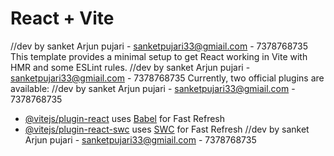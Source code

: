 # React + Vite
//dev by sanket Arjun pujari - sanketpujari33@gmiail.com - 7378768735
This template provides a minimal setup to get React working in Vite with HMR and some ESLint rules.
//dev by sanket Arjun pujari - sanketpujari33@gmiail.com - 7378768735
Currently, two official plugins are available:
//dev by sanket Arjun pujari - sanketpujari33@gmiail.com - 7378768735
- [@vitejs/plugin-react](https://github.com/vitejs/vite-plugin-react/blob/main/packages/plugin-react/README.md) uses [Babel](https://babeljs.io/) for Fast Refresh
- [@vitejs/plugin-react-swc](https://github.com/vitejs/vite-plugin-react-swc) uses [SWC](https://swc.rs/) for Fast Refresh
//dev by sanket Arjun pujari - sanketpujari33@gmiail.com - 7378768735